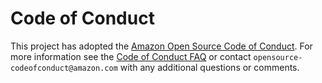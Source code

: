 # Code of Conduct

This project has adopted the [Amazon Open Source Code of Conduct][aoscc].
For more information see the [Code of Conduct FAQ][ccfaq] or contact
`opensource-codeofconduct@amazon.com` with any additional questions or
comments.

[aoscc]: https://aws.github.io/code-of-conduct
[ccfaq]: https://aws.github.io/code-of-conduct-faq
